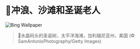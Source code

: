 # 🔖冲浪、沙滩和圣诞老人

![Bing Wallpaper](https://www.bing.com/th?id=OHR.CrystalPier_ZH-CN2256372880_1920x1080.jpg&rf=LaDigue_1920x1080.jpg&pid=hp)

> 📝水晶码头的圣诞树，太平洋海滩，加利福尼亚州，美国 (© SamAntonioPhotography/Getty Images)
